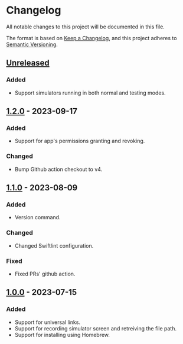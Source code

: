 # Changelog

All notable changes to this project will be documented in this file.

The format is based on [Keep a Changelog](https://keepachangelog.com/en/1.0.0/),
and this project adheres to [Semantic Versioning](https://semver.org/spec/v2.0.0.html).

## [Unreleased]
### Added
- Support simulators running in both normal and testing modes.

## [1.2.0] - 2023-09-17
### Added
- Support for app's permissions granting and revoking.

### Changed
- Bump Github action checkout to v4.

## [1.1.0] - 2023-08-09
### Added
- Version command.

### Changed
- Changed Swiftlint configuration.

### Fixed
- Fixed PRs' github action.

## [1.0.0] - 2023-07-15
### Added
- Support for universal links.
- Support for recording simulator screen and retreiving the file path.
- Support for installing using Homebrew.

[Unreleased]: https://github.com/sschizas/HTTPsimctl/compare/1.2.0...HEAD
[1.2.0]: https://github.com/sschizas/HTTPsimctl/compare/1.1.0...1.2.0
[1.1.0]: https://github.com/sschizas/HTTPsimctl/compare/1.0.0...1.1.0
[1.0.0]: https://github.com/sschizas/HTTPsimctl/releases/tag/1.0.0
